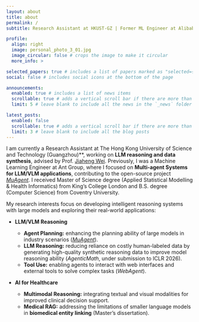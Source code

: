 ```yaml
---
layout: about
title: about
permalink: /
subtitle: Research Assistant at HKUST-GZ | Former ML Engineer at Alibaba & Ant Group | M.Sc., King’s College London

profile:
  align: right
  image: personal_photo_3_01.jpg
  image_circular: false # crops the image to make it circular
  more_info: >

selected_papers: true # includes a list of papers marked as "selected={true}"
social: false # includes social icons at the bottom of the page

announcements:
  enabled: true # includes a list of news items
  scrollable: true # adds a vertical scroll bar if there are more than 3 news items
  limit: 5 # leave blank to include all the news in the `_news` folder

latest_posts:
  enabled: false
  scrollable: true # adds a vertical scroll bar if there are more than 3 new posts items
  limit: 3 # leave blank to include all the blog posts
---
```


I am currently a Research Assistant at The Hong Kong University of Science and Technology (Guangzhou)**, working on **LLM reasoning and data synthesis**, advised by Prof. [Jiaheng Wei](https://sites.google.com/ucsc.edu/jiahengwei). Previously, I was a Machine Learning Engineer at Ant Group, where I focused on **Multi-agent Systems for LLM/VLM applications**, contributing to the open-source project *[MuAgent](https://github.com/codefuse-ai/CodeFuse-muAgent/tree/main)*. I received Master of Science degree (Applied Statistical Modelling & Health Informatics) from King’s College London and B.S. degree (Computer Science) from Coventry University.

My research interests focus on developing intelligent reasoning systems with large models and exploring their real-world applications:

- **LLM/VLM Reasoning**  
  - **Agent Planning:** enhancing the planning ability of large models in industry scenarios (*[MuAgent](https://github.com/codefuse-ai/CodeFuse-muAgent/tree/main)*).  
  - **LLM Reasoning:** reducing reliance on costly human-labeled data by generating high-quality synthetic reasoning data to improve model reasoning ability (*AgenticMath*, under submission to ICLR 2026).  
  - **Tool Use:** enabling agents to interact with web interfaces and external tools to solve complex tasks (*WebAgent*).  

- **AI for Healthcare**  
  - **Multimodal Reasoning:** integrating textual and visual modalities for improved clinical decision support.  
  - **Medical RAG:** addressing the limitations of smaller language models in **biomedical entity linking** (Master’s dissertation).


